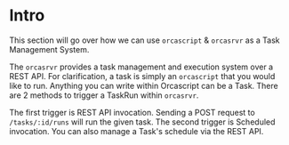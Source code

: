 # Intro

This section will go over how we can use `orcascript` & `orcasrvr` as a Task Management System.

The `orcasrvr` provides a task management and execution system over a REST API. For clarification, a task is simply an `orcascript` that you would like to run. Anything you can write within Orcascript can be a Task. There are 2 methods to trigger a TaskRun within `orcasrvr`.

The first trigger is REST API invocation. Sending a POST request to `/tasks/:id/runs` will run the given task.
The second trigger is Scheduled invocation. You can also manage a Task's schedule via the REST API.